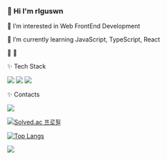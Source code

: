 ### 👋 Hi I'm rlguswn


🍉 I’m interested in Web FrontEnd Development

🍉 I’m currently learning JavaScript, TypeScript, React

🌱 
🌱 

✨ Tech Stack

<img src="https://img.shields.io/badge/Python-3776AB?style=flat-square&logo=Python&logoColor=white"/> <img src="https://img.shields.io/badge/Django-092E20?style=flat-square&logo=Django&logoColor=white"/> <img src="https://img.shields.io/badge/MySQL-4479A1?style=flat-square&logo=MySQL&logoColor=white"/>
   
✨ Contacts

<img src="https://img.shields.io/badge/0318joo@naver.com-03C75A?style=flat-square&logo=Naver&logoColor=white"/>

[![Solved.ac
프로필](http://mazassumnida.wtf/api/v2/generate_badge?boj=rlguswn)](https://solved.ac/rlguswn)

[![Top Langs](https://github-readme-stats.vercel.app/api/top-langs/?username=rlguswn)](https://github.com/rlguswn/github-readme-stats)

<img src="http://mazandi.herokuapp.com/api?handle=rlguswn&theme=warm"/>

